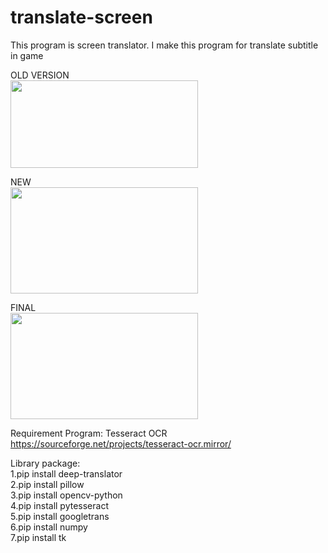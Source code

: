 # translate-screen

This program is screen translator. I make this program for translate subtitle in game<br>

OLD VERSION<br>
<img src="https://github.com/user-attachments/assets/32056c17-acd5-4118-ba78-098dddb71b1a" width="300" height="140"><br>

NEW<br>
<img src="https://github.com/user-attachments/assets/511d0a11-9660-4272-8dfc-69dc18607784" width="300" height="170"><br>

FINAL<br>
<img src="https://github.com/user-attachments/assets/f107b762-e367-46ee-8a8f-184612e2984d" width="300" height="170"><br>

Requirement Program: Tesseract OCR<br>
https://sourceforge.net/projects/tesseract-ocr.mirror/<br>

Library package:<br>
1.pip install deep-translator<br>
2.pip install pillow<br>
3.pip install opencv-python<br>
4.pip install pytesseract<br>
5.pip install googletrans<br>
6.pip install numpy<br>
7.pip install tk<br>

